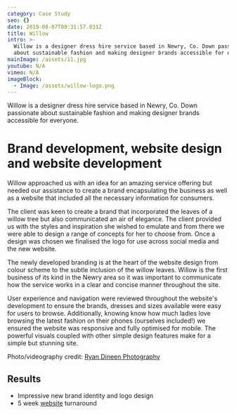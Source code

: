 ```yaml
---
category: Case Study
seo: {}
date: 2019-08-07T09:31:57.031Z
title: Willow
intro: >-
  Willow is a designer dress hire service based in Newry, Co. Down passionate
  about sustainable fashion and making designer brands accessible for everyone. 
mainImage: /assets/11.jpg
youtube: N/A
vimeo: N/A
imageBlock:
  - Image: /assets/willow-logo.png
---
```

Willow is a designer dress hire service based in Newry, Co. Down passionate about sustainable fashion and making designer brands accessible for everyone. 

# **Brand development, website design and website development**

Willow approached us with an idea for an amazing service offering but needed our assistance to create a brand encapsulating the business as well as a website that included all the necessary information for consumers.

The client was keen to create a brand that incorporated the leaves of a willow tree but also communicated an air of elegance. The client provided us with the styles and inspiration she wished to emulate and from there we were able to design a range of concepts for her to choose from. Once a design was chosen we finalised the logo for use across social media and the new website. 

The newly developed branding is at the heart of the website design from colour scheme to the subtle inclusion of the willow leaves. Willow is the first business of its kind in the Newry area so it was important to communicate how the service works in a clear and concise manner throughout the site. 

User experience and navigation were reviewed throughout the website's development to ensure the brands, dresses and sizes available were easy for users to browse. Additionally, knowing know how much ladies love browsing the latest fashion on their phones (ourselves included!) we ensured the website was responsive and fully optimised for mobile. The powerful visuals coupled with other simple design features make for a simple but stunning site.

Photo/videography credit: [Ryan Dineen Photography](https://www.facebook.com/RyanDineenPhotography/)

## Results

* Impressive new brand identity and logo design
* 5 week [website](https://www.willownewry.com/) turnaround
